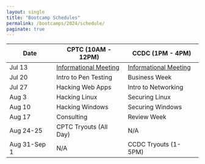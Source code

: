```yaml
---
layout: single
title: "Bootcamp Schedules"
permalink: /bootcamps/2024/schedule/
paginate: true
---
```


| Date | CPTC (10AM - 12PM) | CCDC (1PM - 4PM) |
| ---- | -------------------- | -------------------- |
| Jul 13 | [Informational Meeting](/bootcamps/2024/meeting-1/) | [Informational Meeting](/bootcamps/2024/meeting-1/) |
| Jul 20 | Intro to Pen Testing  | Business Week |
| Jul 27 | Hacking Web Apps | Intro to Networking |
| Aug 3  | Hacking Linux    | Securing Linux |
| Aug 10 | Hacking Windows | Securing Windows |
| Aug 17 | Consulting | Review Week |
| Aug 24-25 | CPTC Tryouts (All Day) | N/A |
| Aug 31-Sep 1 | N/A | CCDC Tryouts (1-5PM) |